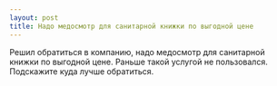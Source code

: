 ```yaml
---
layout: post 
title: Надо медосмотр для санитарной книжки по выгодной цене 
--- 
```

Решил обратиться в компанию, надо медосмотр для санитарной книжки по выгодной цене. Раньше такой услугой не пользовался. Подскажите куда лучше обратиться.